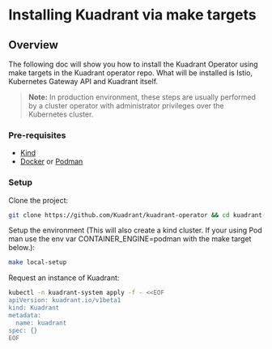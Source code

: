 # Installing Kuadrant via make targets

## Overview
The following doc will show you how to install the Kuadrant Operator using make targets in the Kuadrant operator repo. What will be installed is Istio, Kubernetes Gateway API and Kuadrant itself.


> **Note:** In production environment, these steps are usually performed by a cluster operator with administrator privileges over the Kubernetes cluster.

### Pre-requisites
- [Kind](https://kind.sigs.k8s.io)
- [Docker](https://docker.io) or [Podman](https://podman.io/)

### Setup

Clone the project:
```sh
git clone https://github.com/Kuadrant/kuadrant-operator && cd kuadrant-operator
```

Setup the environment (This will also create a kind cluster. If your using Pod man use the env var CONTAINER_ENGINE=podman with the make target below.):
```sh
make local-setup
```

Request an instance of Kuadrant:
```sh
kubectl -n kuadrant-system apply -f - <<EOF
apiVersion: kuadrant.io/v1beta1
kind: Kuadrant
metadata:
  name: kuadrant
spec: {}
EOF
```
